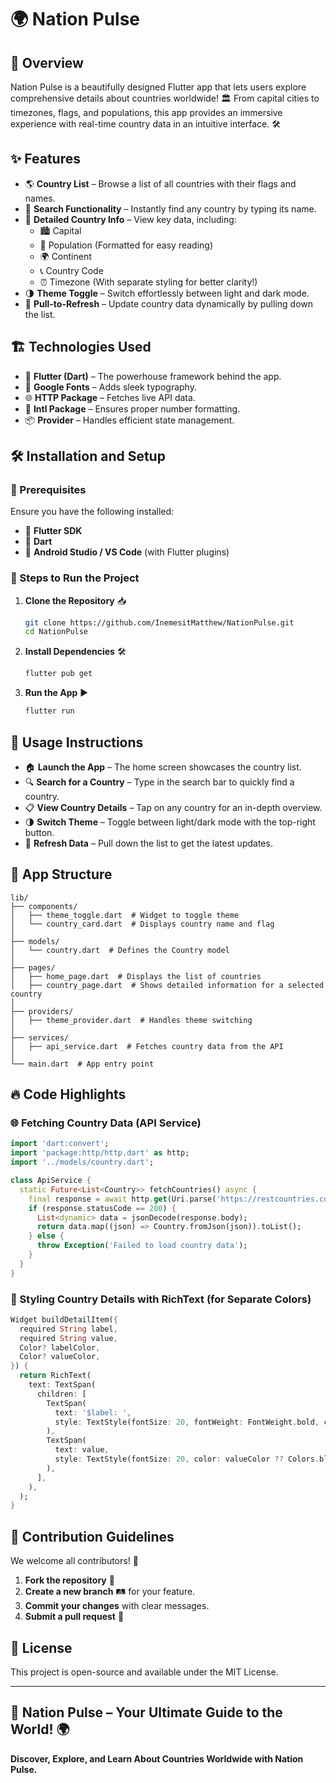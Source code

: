 # 🌍 Nation Pulse

## 📌 Overview
Nation Pulse is a beautifully designed Flutter app that lets users explore comprehensive details about countries worldwide! 🏛️ From capital cities to timezones, flags, and populations, this app provides an immersive experience with real-time country data in an intuitive interface. 🛠️

## ✨ Features
- 🌎 **Country List** – Browse a list of all countries with their flags and names.
- 🔎 **Search Functionality** – Instantly find any country by typing its name.
- 📜 **Detailed Country Info** – View key data, including:
  - 🏙️ Capital
  - 👥 Population (Formatted for easy reading)
  - 🌍 Continent
  - 📞 Country Code
  - ⏰ Timezone (With separate styling for better clarity!)
- 🌗 **Theme Toggle** – Switch effortlessly between light and dark mode.
- 🔄 **Pull-to-Refresh** – Update country data dynamically by pulling down the list.

## 🏗️ Technologies Used
- 🚀 **Flutter (Dart)** – The powerhouse framework behind the app.
- 🎨 **Google Fonts** – Adds sleek typography.
- 🌐 **HTTP Package** – Fetches live API data.
- 🔢 **Intl Package** – Ensures proper number formatting.
- 📦 **Provider** – Handles efficient state management.

## 🛠️ Installation and Setup

### 📌 Prerequisites
Ensure you have the following installed:
- 📌 **Flutter SDK**
- 📌 **Dart**
- 📌 **Android Studio / VS Code** (with Flutter plugins)

### 🚀 Steps to Run the Project
1. **Clone the Repository** 📥
   ```sh
   git clone https://github.com/InemesitMatthew/NationPulse.git
   cd NationPulse
   ```
2. **Install Dependencies** 🛠️
   ```sh
   flutter pub get
   ```
3. **Run the App** ▶️
   ```sh
   flutter run
   ```

## 📖 Usage Instructions
- 🏠 **Launch the App** – The home screen showcases the country list.
- 🔍 **Search for a Country** – Type in the search bar to quickly find a country.
- 📋 **View Country Details** – Tap on any country for an in-depth overview.
- 🌗 **Switch Theme** – Toggle between light/dark mode with the top-right button.
- 🔄 **Refresh Data** – Pull down the list to get the latest updates.

## 📂 App Structure
```
lib/
├── components/
│   ├── theme_toggle.dart  # Widget to toggle theme
│   └── country_card.dart  # Displays country name and flag
│
├── models/
│   └── country.dart  # Defines the Country model
│
├── pages/
│   ├── home_page.dart  # Displays the list of countries
│   ├── country_page.dart  # Shows detailed information for a selected country
│
├── providers/
│   ├── theme_provider.dart  # Handles theme switching
│
├── services/
│   ├── api_service.dart  # Fetches country data from the API
│
└── main.dart  # App entry point
```

## 🔥 Code Highlights
### 🌐 Fetching Country Data (API Service)
```dart
import 'dart:convert';
import 'package:http/http.dart' as http;
import '../models/country.dart';

class ApiService {
  static Future<List<Country>> fetchCountries() async {
    final response = await http.get(Uri.parse('https://restcountries.com/v3.1/all'));
    if (response.statusCode == 200) {
      List<dynamic> data = jsonDecode(response.body);
      return data.map((json) => Country.fromJson(json)).toList();
    } else {
      throw Exception('Failed to load country data');
    }
  }
}
```

### 🎨 Styling Country Details with RichText (for Separate Colors)
```dart
Widget buildDetailItem({
  required String label,
  required String value,
  Color? labelColor,
  Color? valueColor,
}) {
  return RichText(
    text: TextSpan(
      children: [
        TextSpan(
          text: '$label: ',
          style: TextStyle(fontSize: 20, fontWeight: FontWeight.bold, color: labelColor ?? Colors.blue),
        ),
        TextSpan(
          text: value,
          style: TextStyle(fontSize: 20, color: valueColor ?? Colors.black),
        ),
      ],
    ),
  );
}
```

## 🤝 Contribution Guidelines
We welcome all contributors! 🚀
1. **Fork the repository** 🔀
2. **Create a new branch** 🛤️ for your feature.
3. **Commit your changes** with clear messages.
4. **Submit a pull request** 📩

## 📜 License
This project is open-source and available under the MIT License.

---
📲 **Nation Pulse – Your Ultimate Guide to the World! 🌍**
----------------------------------
**Discover, Explore, and Learn About Countries Worldwide with Nation Pulse.**